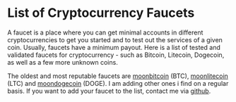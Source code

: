 # List of Cryptocurrency Faucets

A faucet is a place where you can get minimal accounts in different cryptocurrencies to get you started and to test out the services of a given coin. Usually, faucets have a minimum payout. Here is a list of tested and validated faucets for cryptocurrency - such as Bitcoin, Litecoin, Dogecoin, as well as a few more unknown coins.

The oldest and most reputable faucets are [moonbitcoin](http://moonbit.co.in/?ref=0ddabd92bff0) \(BTC\), [moonlitecoin](http://moonliteco.in/?ref=5b1f195e5346) \(LTC\) and [moondogecoin](http://moondoge.co.in/?ref=73ab2d9b1bb1) \(DOGE\). I am adding other ones i find on a regular basis. If you want to add your faucet to the list, contact me via [github](https://github.com/kreiser55).

